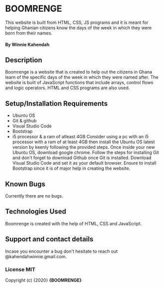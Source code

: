 # BOOMRENGE
This website is built from HTML, CSS, JS programs and it is meant for helping Ghanian citizens know the days of the week in which they were born from their names. 
#### By **Winnie Kahendah**
## Description
Boomrenge is a website that is created to help out the citizens in Ghana learn of the specific days of the week in which they were named after. The website is built of JavaScript functions that include arrays, control flows and logic operators. HTML and CSS programs are also used.
## Setup/Installation Requirements
* Ubuntu OS
* Git & github
* Visual Studio Code
* Bootstrap
* i5 processor & a ram of atleast 4GB
Consider using a pc with an i5 processor with a ram of at least 4GB then install the Ubuntu OS latest version by keenly following the provided steps. Once inside your new Ubuntu OS, download google chrome. Follow the steps for installing Git and don't forget to download Github once Git is installed. Download Visual Studio Code and set it as your default browser. Ensure to install Bootstrap since it is of major help in creating the website.
## Known Bugs
Currently there are no bugs.
## Technologies Used
Boomrenge is created with the help of HTML, CSS and JavaScript.
## Support and contact details
Incase you encounter a bug don't hesitate to reach out @kahendahwinnie.gmail.com.
### License MIT

Copyright (c) {2020} **{BOOMRENGE}**
  
